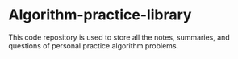 # Algorithm-practice-library
This code repository is used to store all the notes, summaries, and questions of personal practice algorithm problems.
